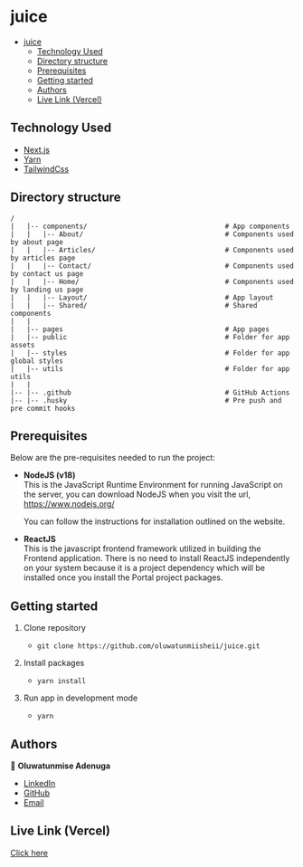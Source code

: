 # juice

- [juice](#juice)
  - [Technology Used](#technology-used)
  - [Directory structure](#directory-structure)
  - [Prerequisites](#prerequisites)
  - [Getting started](#getting-started)
  - [Authors](#authors)
  - [Live Link (Vercel)](#live-link-vercel)

## Technology Used

- [Next.js](https://nextjs.org/)
- [Yarn](https://yarnpkg.com)
- [TailwindCss](https://tailwindcss.com/)

## Directory structure

```
/
|   |-- components/                                  # App components
|   |   |-- About/                                   # Components used by about page
|   |   |-- Articles/                                # Components used by articles page
|   |   |-- Contact/                                 # Components used by contact us page
|   |   |-- Home/                                    # Components used by landing us page
|   |   |-- Layout/                                  # App layout
|   |   |-- Shared/                                  # Shared components
|   |
|   |-- pages                                        # App pages
|   |-- public                                       # Folder for app assets
|   |-- styles                                       # Folder for app global styles
|   |-- utils                                        # Folder for app utils
|   |
|-- |-- .github                                      # GitHub Actions
|-- |-- .husky                                       # Pre push and pre commit hooks

```

## Prerequisites

Below are the pre-requisites needed to run the project:

- **NodeJS (v18)**
  <br> This is the JavaScript Runtime Environment for running JavaScript on the server, you can download NodeJS when you visit the url, https://www.nodejs.org/

  You can follow the instructions for installation outlined on the website.

- **ReactJS**
  <br> This is the javascript frontend framework utilized in building the Frontend application. There is no need to install ReactJS independently on your system because it is a project dependency which will be installed once you install the Portal project packages.

## Getting started

1. Clone repository

   - `git clone https://github.com/oluwatunmiisheii/juice.git`

2. Install packages

   - `yarn install`

3. Run app in development mode

   - `yarn`

## Authors

👤 **Oluwatunmise Adenuga**

- [LinkedIn](https://www.linkedin.com/in/oluwatunmise-adenuga-08ab34149/)
- [GitHub](https://github.com/oluwatunmiisheii)
- [Email](oluwatunmiseadenuga@gmail.com)

## Live Link (Vercel)

[Click here](https://wlabel.vercel.app/)
